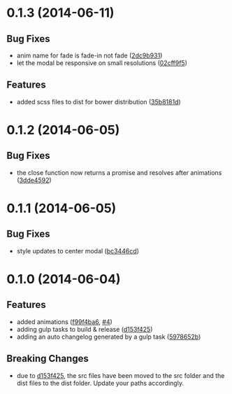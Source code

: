 <a name="0.1.3"></a>
# 0.1.3 (2014-06-11)


## Bug Fixes

- anim name for fade is fade-in not fade
 ([2dc9b931](https://github.com/ocombe/ocModal/commit/2dc9b93119356bad0f19b037e7ec9233fd505c5a))
- let the modal be responsive on small resolutions
 ([02cff9f5](https://github.com/ocombe/ocModal/commit/02cff9f54d94aecb165f8a469847bd7e759dc57a))


## Features

- added scss files to dist for bower distribution
 ([35b8181d](https://github.com/ocombe/ocModal/commit/35b8181d042e1562de9d6ca2568451c4191d83e0))


<a name="0.1.2"></a>
# 0.1.2 (2014-06-05)


## Bug Fixes

- the close function now returns a promise and resolves after animations
 ([3dde4592](https://github.com/ocombe/ocModal/commit/3dde4592bace1b836b2aa4dde8e3ee9a201e31f0))


<a name="0.1.1"></a>
# 0.1.1 (2014-06-05)


## Bug Fixes

- style updates to center modal
 ([bc3446cd](https://github.com/ocombe/ocModal/commit/bc3446cdac3e9f1bf32705814a189b6755b42da2))


<a name="0.1.0"></a>
# 0.1.0 (2014-06-04)


## Features

- added animations
 ([f99f4ba6](https://github.com/ocombe/ocModal/commit/f99f4ba66f808e3760ea67120792a5af6eace63d),
 [#4](https://github.com/ocombe/ocModal/issues/4))
- adding gulp tasks to build & release
 ([d153f425](https://github.com/ocombe/ocModal/commit/d153f425f0e375d9cd8a39ffbf93047c326eb2b0))
- adding an auto changelog generated by a gulp task
 ([5978652b](https://github.com/ocombe/ocModal/commit/5978652b883f14255ac63a0c1bda0af32a747bca))


## Breaking Changes

- due to [d153f425](https://github.com/ocombe/ocModal/commit/d153f425f0e375d9cd8a39ffbf93047c326eb2b0),
  the src files have been moved to the src folder and the dist files to the dist folder. Update your paths accordingly.


